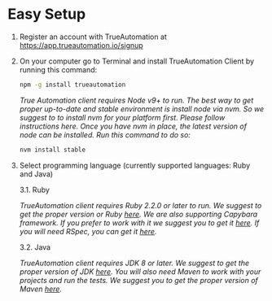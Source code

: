 # Easy Setup 

1. Register an account with TrueAutomation at https://app.trueautomation.io/signup
2. On your computer go to Terminal and install TrueAutomation Client by running this command: 
 
    ```sh
    npm -g install trueautomation
    ```
     
     _True Automation client requires Node v9+ to run. The best way to get proper up-to-date and stable environment is install node via nvm. So we suggest to to install nvm for your platform first.  Please follow instructions here. 
     Once you have nvm in place, the latest version of node can be installed. Run this command to do so:_
 
    ```sh
    nvm install stable
    ```    
3. Select programming language (currently supported languages: Ruby and Java)

    3.1. Ruby
    
    _TrueAutomation client requires Ruby 2.2.0 or later to run. We suggest to get the proper version or Ruby [here](https://www.ruby-lang.org/en/documentation/installation/).
     We are also supporting Capybara framework. If you prefer to work with it we suggest you to get it [here](https://github.com/teamcapybara/capybara).
      If you will need RSpec, you can get it [here](http://rspec.info/documentation/)._
         
    3.2. Java
    
   _TrueAutomation client requires JDK 8 or later. We suggest to get the proper version of JDK [here](http://www.oracle.com/technetwork/java/javase/downloads/index.html).
    You will also need Maven to work with your projects and run the tests. We suggest you to get the proper version of Maven [here](https://maven.apache.org/install.html)._
    
    

   